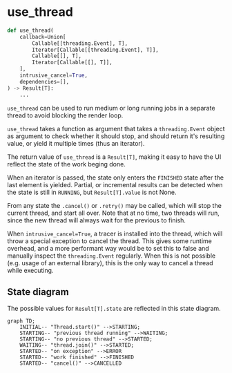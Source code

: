 # use_thread

```python
def use_thread(
    callback=Union[
        Callable[[threading.Event], T],
        Iterator[Callable[[threading.Event], T]],
        Callable[[], T],
        Iterator[Callable[[], T]],
    ],
    intrusive_cancel=True,
    dependencies=[],
) -> Result[T]:
    ...
```

`use_thread` can be used to run medium or long running jobs in a separate thread to avoid blocking the render loop.

`use_thread` takes a function as argument that takes a `threading.Event` object as argument to check whether it should stop,
and should return it's resulting value, or yield it multiple times (thus an iterator).

The return value of `use_thread` is a `Result[T]`, making it easy to have the UI reflect the state of the work beging done.

When an iterator is passed, the state only enters the `FINISHED` state after the last element is yielded. Partial, or incremental results can be detected when the state is still in `RUNNING`, but `Result[T].value` is not None.



From any state the `.cancel()` or `.retry()` may be called, which will stop the current thread, and start all over.
Note that at no time, two threads will run, since the new thread will always wait for the previous to finish.

When `intrusive_cancel=True`, a tracer is installed into the thread, which will throw a special exception to cancel the thread. This gives some runtime overhead, and a more performant way would be to set this to false and manually inspect the `threading.Event` regularly. When this is not possible (e.g. usage of an external library), this is the only way to cancel a thread while executing.


## State diagram

The possible values for `Result[T].state` are reflected in this state diagram.

```mermaid
graph TD;
    INITIAL-- "Thread.start()" -->STARTING;
    STARTING-- "previous thread running" -->WAITING;
    STARTING-- "no previous thread" -->STARTED;
    WAITING-- "thread.join()" -->STARTED;
    STARTED-- "on exception" -->ERROR
    STARTED-- "work finished" -->FINISHED
    STARTED-- "cancel()" -->CANCELLED
```

